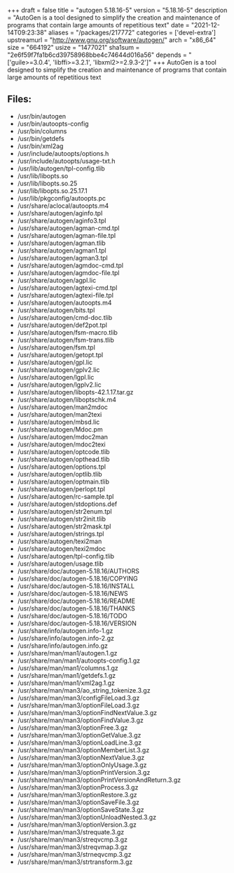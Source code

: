 +++
draft = false
title = "autogen 5.18.16-5"
version = "5.18.16-5"
description = "AutoGen is a tool designed to simplify the creation and maintenance of programs that contain large amounts of repetitious text"
date = "2021-12-14T09:23:38"
aliases = "/packages/217772"
categories = ['devel-extra']
upstreamurl = "http://www.gnu.org/software/autogen/"
arch = "x86_64"
size = "664192"
usize = "1477021"
sha1sum = "2e6f59f7fa1b6cd39758968bbe4c74644d016a56"
depends = "['guile>=3.0.4', 'libffi>=3.2.1', 'libxml2>=2.9.3-2']"
+++
AutoGen is a tool designed to simplify the creation and maintenance of programs that contain large amounts of repetitious text

## Files: 
* /usr/bin/autogen
* /usr/bin/autoopts-config
* /usr/bin/columns
* /usr/bin/getdefs
* /usr/bin/xml2ag
* /usr/include/autoopts/options.h
* /usr/include/autoopts/usage-txt.h
* /usr/lib/autogen/tpl-config.tlib
* /usr/lib/libopts.so
* /usr/lib/libopts.so.25
* /usr/lib/libopts.so.25.17.1
* /usr/lib/pkgconfig/autoopts.pc
* /usr/share/aclocal/autoopts.m4
* /usr/share/autogen/aginfo.tpl
* /usr/share/autogen/aginfo3.tpl
* /usr/share/autogen/agman-cmd.tpl
* /usr/share/autogen/agman-file.tpl
* /usr/share/autogen/agman.tlib
* /usr/share/autogen/agman1.tpl
* /usr/share/autogen/agman3.tpl
* /usr/share/autogen/agmdoc-cmd.tpl
* /usr/share/autogen/agmdoc-file.tpl
* /usr/share/autogen/agpl.lic
* /usr/share/autogen/agtexi-cmd.tpl
* /usr/share/autogen/agtexi-file.tpl
* /usr/share/autogen/autoopts.m4
* /usr/share/autogen/bits.tpl
* /usr/share/autogen/cmd-doc.tlib
* /usr/share/autogen/def2pot.tpl
* /usr/share/autogen/fsm-macro.tlib
* /usr/share/autogen/fsm-trans.tlib
* /usr/share/autogen/fsm.tpl
* /usr/share/autogen/getopt.tpl
* /usr/share/autogen/gpl.lic
* /usr/share/autogen/gplv2.lic
* /usr/share/autogen/lgpl.lic
* /usr/share/autogen/lgplv2.lic
* /usr/share/autogen/libopts-42.1.17.tar.gz
* /usr/share/autogen/liboptschk.m4
* /usr/share/autogen/man2mdoc
* /usr/share/autogen/man2texi
* /usr/share/autogen/mbsd.lic
* /usr/share/autogen/Mdoc.pm
* /usr/share/autogen/mdoc2man
* /usr/share/autogen/mdoc2texi
* /usr/share/autogen/optcode.tlib
* /usr/share/autogen/opthead.tlib
* /usr/share/autogen/options.tpl
* /usr/share/autogen/optlib.tlib
* /usr/share/autogen/optmain.tlib
* /usr/share/autogen/perlopt.tpl
* /usr/share/autogen/rc-sample.tpl
* /usr/share/autogen/stdoptions.def
* /usr/share/autogen/str2enum.tpl
* /usr/share/autogen/str2init.tlib
* /usr/share/autogen/str2mask.tpl
* /usr/share/autogen/strings.tpl
* /usr/share/autogen/texi2man
* /usr/share/autogen/texi2mdoc
* /usr/share/autogen/tpl-config.tlib
* /usr/share/autogen/usage.tlib
* /usr/share/doc/autogen-5.18.16/AUTHORS
* /usr/share/doc/autogen-5.18.16/COPYING
* /usr/share/doc/autogen-5.18.16/INSTALL
* /usr/share/doc/autogen-5.18.16/NEWS
* /usr/share/doc/autogen-5.18.16/README
* /usr/share/doc/autogen-5.18.16/THANKS
* /usr/share/doc/autogen-5.18.16/TODO
* /usr/share/doc/autogen-5.18.16/VERSION
* /usr/share/info/autogen.info-1.gz
* /usr/share/info/autogen.info-2.gz
* /usr/share/info/autogen.info.gz
* /usr/share/man/man1/autogen.1.gz
* /usr/share/man/man1/autoopts-config.1.gz
* /usr/share/man/man1/columns.1.gz
* /usr/share/man/man1/getdefs.1.gz
* /usr/share/man/man1/xml2ag.1.gz
* /usr/share/man/man3/ao_string_tokenize.3.gz
* /usr/share/man/man3/configFileLoad.3.gz
* /usr/share/man/man3/optionFileLoad.3.gz
* /usr/share/man/man3/optionFindNextValue.3.gz
* /usr/share/man/man3/optionFindValue.3.gz
* /usr/share/man/man3/optionFree.3.gz
* /usr/share/man/man3/optionGetValue.3.gz
* /usr/share/man/man3/optionLoadLine.3.gz
* /usr/share/man/man3/optionMemberList.3.gz
* /usr/share/man/man3/optionNextValue.3.gz
* /usr/share/man/man3/optionOnlyUsage.3.gz
* /usr/share/man/man3/optionPrintVersion.3.gz
* /usr/share/man/man3/optionPrintVersionAndReturn.3.gz
* /usr/share/man/man3/optionProcess.3.gz
* /usr/share/man/man3/optionRestore.3.gz
* /usr/share/man/man3/optionSaveFile.3.gz
* /usr/share/man/man3/optionSaveState.3.gz
* /usr/share/man/man3/optionUnloadNested.3.gz
* /usr/share/man/man3/optionVersion.3.gz
* /usr/share/man/man3/strequate.3.gz
* /usr/share/man/man3/streqvcmp.3.gz
* /usr/share/man/man3/streqvmap.3.gz
* /usr/share/man/man3/strneqvcmp.3.gz
* /usr/share/man/man3/strtransform.3.gz
